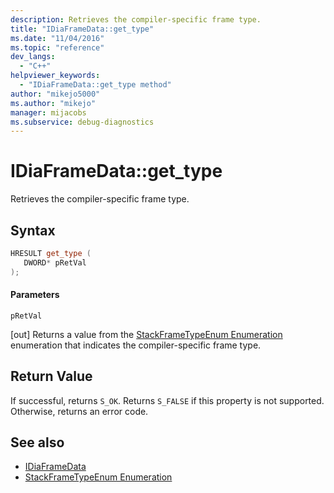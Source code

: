 ```yaml
---
description: Retrieves the compiler-specific frame type.
title: "IDiaFrameData::get_type"
ms.date: "11/04/2016"
ms.topic: "reference"
dev_langs:
  - "C++"
helpviewer_keywords:
  - "IDiaFrameData::get_type method"
author: "mikejo5000"
ms.author: "mikejo"
manager: mijacobs
ms.subservice: debug-diagnostics
---
```


# IDiaFrameData::get_type

Retrieves the compiler-specific frame type.

## Syntax

```c++
HRESULT get_type ( 
   DWORD* pRetVal
);
```

#### Parameters

 `pRetVal`

[out] Returns a value from the [StackFrameTypeEnum Enumeration](../../debugger/debug-interface-access/stackframetypeenum.md) enumeration that indicates the compiler-specific frame type.

## Return Value

If successful, returns `S_OK`. Returns `S_FALSE` if this property is not supported. Otherwise, returns an error code.

## See also

- [IDiaFrameData](../../debugger/debug-interface-access/idiaframedata.md)
- [StackFrameTypeEnum Enumeration](../../debugger/debug-interface-access/stackframetypeenum.md)
